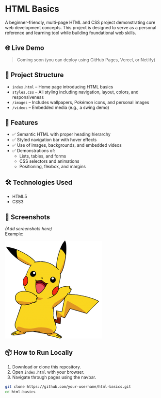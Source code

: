 # HTML Basics

A beginner-friendly, multi-page HTML and CSS project demonstrating core web development concepts. This project is designed to serve as a personal reference and learning tool while building foundational web skills.

## 🌐 Live Demo

> Coming soon (you can deploy using GitHub Pages, Vercel, or Netlify)

## 📁 Project Structure

- `index.html` – Home page introducing HTML basics
- `styles.css` – All styling including navigation, layout, colors, and responsiveness
- `/images` – Includes wallpapers, Pokémon icons, and personal images
- `/videos` – Embedded media (e.g., a swing demo)

## 🚀 Features

- ✅ Semantic HTML with proper heading hierarchy
- ✅ Styled navigation bar with hover effects
- ✅ Use of images, backgrounds, and embedded videos
- ✅ Demonstrations of:
  - Lists, tables, and forms
  - CSS selectors and animations
  - Positioning, flexbox, and margins

## 🛠 Technologies Used

- HTML5
- CSS3

## 📸 Screenshots

*(Add screenshots here)*  
Example:

![Homepage Preview](images/pikachu.png)

## 📦 How to Run Locally

1. Download or clone this repository.
2. Open `index.html` with your browser.
3. Navigate through pages using the navbar.

```bash
git clone https://github.com/your-username/html-basics.git
cd html-basics
